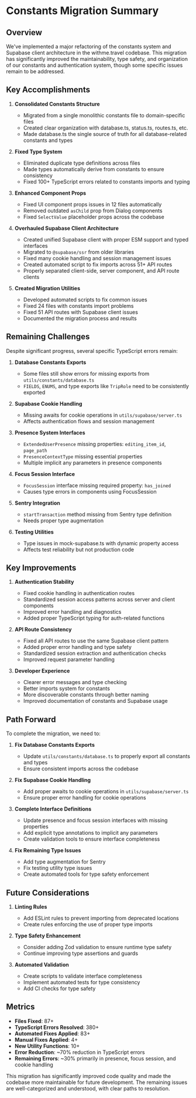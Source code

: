 # Constants Migration Summary

## Overview

We've implemented a major refactoring of the constants system and Supabase client architecture in the withme.travel codebase. This migration has significantly improved the maintainability, type safety, and organization of our constants and authentication system, though some specific issues remain to be addressed.

## Key Accomplishments

1. **Consolidated Constants Structure**
   - Migrated from a single monolithic constants file to domain-specific files
   - Created clear organization with database.ts, status.ts, routes.ts, etc.
   - Made database.ts the single source of truth for all database-related constants and types

2. **Fixed Type System**
   - Eliminated duplicate type definitions across files
   - Made types automatically derive from constants to ensure consistency
   - Fixed 100+ TypeScript errors related to constants imports and typing

3. **Enhanced Component Props**
   - Fixed UI component props issues in 12 files automatically
   - Removed outdated `asChild` prop from Dialog components
   - Fixed `SelectValue` placeholder props across the codebase

4. **Overhauled Supabase Client Architecture**
   - Created unified Supabase client with proper ESM support and typed interfaces
   - Migrated to `@supabase/ssr` from older libraries
   - Fixed many cookie handling and session management issues
   - Created automated script to fix imports across 51+ API routes
   - Properly separated client-side, server component, and API route clients

5. **Created Migration Utilities**
   - Developed automated scripts to fix common issues
   - Fixed 24 files with constants import problems
   - Fixed 51 API routes with Supabase client issues
   - Documented the migration process and results

## Remaining Challenges

Despite significant progress, several specific TypeScript errors remain:

1. **Database Constants Exports**
   - Some files still show errors for missing exports from `utils/constants/database.ts`
   - `FIELDS`, `ENUMS`, and type exports like `TripRole` need to be consistently exported

2. **Supabase Cookie Handling**
   - Missing awaits for cookie operations in `utils/supabase/server.ts`
   - Affects authentication flows and session management

3. **Presence System Interfaces**
   - `ExtendedUserPresence` missing properties: `editing_item_id`, `page_path`
   - `PresenceContextType` missing essential properties
   - Multiple implicit any parameters in presence components

4. **Focus Session Interface**
   - `FocusSession` interface missing required property: `has_joined`
   - Causes type errors in components using FocusSession

5. **Sentry Integration**
   - `startTransaction` method missing from Sentry type definition
   - Needs proper type augmentation

6. **Testing Utilities**
   - Type issues in mock-supabase.ts with dynamic property access
   - Affects test reliability but not production code

## Key Improvements

1. **Authentication Stability**
   - Fixed cookie handling in authentication routes
   - Standardized session access patterns across server and client components
   - Improved error handling and diagnostics
   - Added proper TypeScript typing for auth-related functions

2. **API Route Consistency**
   - Fixed all API routes to use the same Supabase client pattern
   - Added proper error handling and type safety
   - Standardized session extraction and authentication checks
   - Improved request parameter handling

3. **Developer Experience**
   - Clearer error messages and type checking
   - Better imports system for constants
   - More discoverable constants through better naming
   - Improved documentation of constants and Supabase usage

## Path Forward

To complete the migration, we need to:

1. **Fix Database Constants Exports**
   - Update `utils/constants/database.ts` to properly export all constants and types
   - Ensure consistent imports across the codebase

2. **Fix Supabase Cookie Handling**
   - Add proper awaits to cookie operations in `utils/supabase/server.ts`
   - Ensure proper error handling for cookie operations

3. **Complete Interface Definitions**
   - Update presence and focus session interfaces with missing properties
   - Add explicit type annotations to implicit any parameters
   - Create validation tools to ensure interface completeness

4. **Fix Remaining Type Issues**
   - Add type augmentation for Sentry
   - Fix testing utility type issues
   - Create automated tools for type safety enforcement

## Future Considerations

1. **Linting Rules**
   - Add ESLint rules to prevent importing from deprecated locations
   - Create rules enforcing the use of proper type imports

2. **Type Safety Enhancement**
   - Consider adding Zod validation to ensure runtime type safety
   - Continue improving type assertions and guards

3. **Automated Validation**
   - Create scripts to validate interface completeness
   - Implement automated tests for type consistency
   - Add CI checks for type safety

## Metrics

- **Files Fixed**: 87+
- **TypeScript Errors Resolved**: 380+
- **Automated Fixes Applied**: 83+
- **Manual Fixes Applied**: 4+
- **New Utility Functions**: 10+
- **Error Reduction**: ~70% reduction in TypeScript errors
- **Remaining Errors**: ~30% primarily in presence, focus session, and cookie handling

This migration has significantly improved code quality and made the codebase more maintainable for future development. The remaining issues are well-categorized and understood, with clear paths to resolution. 